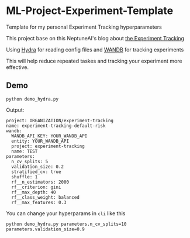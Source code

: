 # ML-Project-Experiment-Template

Template for my personal Experiment Tracking hyperparameters

This project base on this NeptuneAI's blog about [the Experiment Tracking](https://neptune.ai/blog/experiment-management)

Using [Hydra](https://hydra.cc) for reading config files and [WANDB](https://wandb.ai) for tracking experiments

This will help reduce repeated taskes and tracking your experiment more effective.

## Demo

```
python demo_hydra.py
```

Output:

```
project: ORGANIZATION/experiment-tracking
name: experiment-tracking-default-risk
wandb:
  WANDB_API_KEY: YOUR_WANDB_API
  entity: YOUR_WANDB_API
  project: experiment-tracking
  name: TEST
parameters:
  n_cv_splits: 5
  validation_size: 0.2
  stratified_cv: true
  shuffle: 1
  rf__n_estimators: 2000
  rf__criterion: gini
  rf__max_depth: 40
  rf__class_weight: balanced
  rf__max_features: 0.3
```

You can change your hyperparams in `cli` like this

```
python demo_hydra.py parameters.n_cv_splits=10 parameters.validation_size=0.9
```
